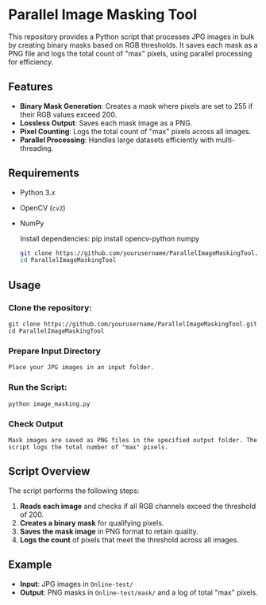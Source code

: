 # Parallel Image Masking Tool

This repository provides a Python script that processes JPG images in bulk by creating binary masks based on RGB thresholds. It saves each mask as a PNG file and logs the total count of "max" pixels, using parallel processing for efficiency.

## Features

- **Binary Mask Generation**: Creates a mask where pixels are set to 255 if their RGB values exceed 200.
- **Lossless Output**: Saves each mask image as a PNG.
- **Pixel Counting**: Logs the total count of "max" pixels across all images.
- **Parallel Processing**: Handles large datasets efficiently with multi-threading.

## Requirements

- Python 3.x
- OpenCV (`cv2`)
- NumPy

  Install dependencies:
  pip install opencv-python numpy
  ```bash
  git clone https://github.com/yourusername/ParallelImageMaskingTool.git
  cd ParallelImageMaskingTool

## Usage

### Clone the repository:
    git clone https://github.com/yourusername/ParallelImageMaskingTool.git
    cd ParallelImageMaskingTool
  
### Prepare Input Directory
    Place your JPG images in an input folder.
  
  ### Run the Script:
    python image_masking.py
  
  ### Check Output
    Mask images are saved as PNG files in the specified output folder. The script logs the total number of "max" pixels.

## Script Overview
  The script performs the following steps:
  
  1. **Reads each image** and checks if all RGB channels exceed the threshold of 200.
  2. **Creates a binary mask** for qualifying pixels.
  3. **Saves the mask image** in PNG format to retain quality.
  4. **Logs the count** of pixels that meet the threshold across all images.

## Example

- **Input**: JPG images in `Online-test/`
- **Output**: PNG masks in `Online-test/mask/` and a log of total "max" pixels.
